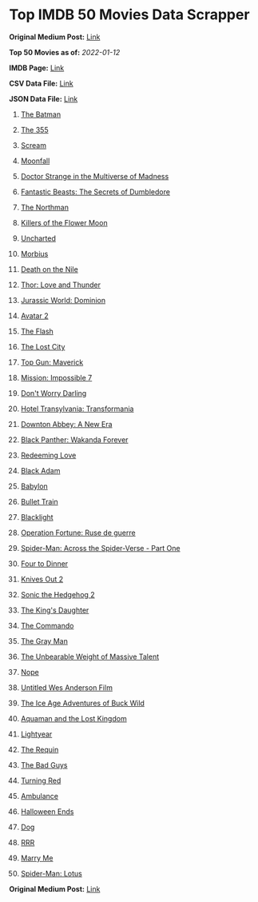 # Top IMDB 50 Movies Data Scrapper

**Original Medium Post:** [Link](https://medium.com/@nishantsahoo/which-movie-should-i-watch-5c83a3c0f5b1) 

**Top 50 Movies as of:** _2022-01-12_

**IMDB Page:** [Link](http://www.imdb.com/search/title?release_date=2022,2022&title_type=feature)

**CSV Data File:** [Link](/Data/data.csv)

**JSON Data File:** [Link](/Data/data.json)

1. [The Batman](https://www.imdb.com/title/tt1877830/?ref_=adv_li_tt)

2. [The 355](https://www.imdb.com/title/tt8356942/?ref_=adv_li_tt)

3. [Scream](https://www.imdb.com/title/tt11245972/?ref_=adv_li_tt)

4. [Moonfall](https://www.imdb.com/title/tt5834426/?ref_=adv_li_tt)

5. [Doctor Strange in the Multiverse of Madness](https://www.imdb.com/title/tt9419884/?ref_=adv_li_tt)

6. [Fantastic Beasts: The Secrets of Dumbledore](https://www.imdb.com/title/tt4123432/?ref_=adv_li_tt)

7. [The Northman](https://www.imdb.com/title/tt11138512/?ref_=adv_li_tt)

8. [Killers of the Flower Moon](https://www.imdb.com/title/tt5537002/?ref_=adv_li_tt)

9. [Uncharted](https://www.imdb.com/title/tt1464335/?ref_=adv_li_tt)

10. [Morbius](https://www.imdb.com/title/tt5108870/?ref_=adv_li_tt)

11. [Death on the Nile](https://www.imdb.com/title/tt7657566/?ref_=adv_li_tt)

12. [Thor: Love and Thunder](https://www.imdb.com/title/tt10648342/?ref_=adv_li_tt)

13. [Jurassic World: Dominion](https://www.imdb.com/title/tt8041270/?ref_=adv_li_tt)

14. [Avatar 2](https://www.imdb.com/title/tt1630029/?ref_=adv_li_tt)

15. [The Flash](https://www.imdb.com/title/tt0439572/?ref_=adv_li_tt)

16. [The Lost City](https://www.imdb.com/title/tt13320622/?ref_=adv_li_tt)

17. [Top Gun: Maverick](https://www.imdb.com/title/tt1745960/?ref_=adv_li_tt)

18. [Mission: Impossible 7](https://www.imdb.com/title/tt9603212/?ref_=adv_li_tt)

19. [Don't Worry Darling](https://www.imdb.com/title/tt10731256/?ref_=adv_li_tt)

20. [Hotel Transylvania: Transformania](https://www.imdb.com/title/tt9848626/?ref_=adv_li_tt)

21. [Downton Abbey: A New Era](https://www.imdb.com/title/tt11703710/?ref_=adv_li_tt)

22. [Black Panther: Wakanda Forever](https://www.imdb.com/title/tt9114286/?ref_=adv_li_tt)

23. [Redeeming Love](https://www.imdb.com/title/tt11365186/?ref_=adv_li_tt)

24. [Black Adam](https://www.imdb.com/title/tt6443346/?ref_=adv_li_tt)

25. [Babylon](https://www.imdb.com/title/tt10640346/?ref_=adv_li_tt)

26. [Bullet Train](https://www.imdb.com/title/tt12593682/?ref_=adv_li_tt)

27. [Blacklight](https://www.imdb.com/title/tt14060094/?ref_=adv_li_tt)

28. [Operation Fortune: Ruse de guerre](https://www.imdb.com/title/tt7985704/?ref_=adv_li_tt)

29. [Spider-Man: Across the Spider-Verse - Part One](https://www.imdb.com/title/tt9362722/?ref_=adv_li_tt)

30. [Four to Dinner](https://www.imdb.com/title/tt14247286/?ref_=adv_li_tt)

31. [Knives Out 2](https://www.imdb.com/title/tt11564570/?ref_=adv_li_tt)

32. [Sonic the Hedgehog 2](https://www.imdb.com/title/tt12412888/?ref_=adv_li_tt)

33. [The King's Daughter](https://www.imdb.com/title/tt2328678/?ref_=adv_li_tt)

34. [The Commando](https://www.imdb.com/title/tt12689248/?ref_=adv_li_tt)

35. [The Gray Man](https://www.imdb.com/title/tt1649418/?ref_=adv_li_tt)

36. [The Unbearable Weight of Massive Talent](https://www.imdb.com/title/tt11291274/?ref_=adv_li_tt)

37. [Nope](https://www.imdb.com/title/tt10954984/?ref_=adv_li_tt)

38. [Untitled Wes Anderson Film](https://www.imdb.com/title/tt14230388/?ref_=adv_li_tt)

39. [The Ice Age Adventures of Buck Wild](https://www.imdb.com/title/tt13634480/?ref_=adv_li_tt)

40. [Aquaman and the Lost Kingdom](https://www.imdb.com/title/tt9663764/?ref_=adv_li_tt)

41. [Lightyear](https://www.imdb.com/title/tt10298810/?ref_=adv_li_tt)

42. [The Requin](https://www.imdb.com/title/tt11348232/?ref_=adv_li_tt)

43. [The Bad Guys](https://www.imdb.com/title/tt8115900/?ref_=adv_li_tt)

44. [Turning Red](https://www.imdb.com/title/tt8097030/?ref_=adv_li_tt)

45. [Ambulance](https://www.imdb.com/title/tt4998632/?ref_=adv_li_tt)

46. [Halloween Ends](https://www.imdb.com/title/tt10665342/?ref_=adv_li_tt)

47. [Dog](https://www.imdb.com/title/tt11252248/?ref_=adv_li_tt)

48. [RRR](https://www.imdb.com/title/tt8178634/?ref_=adv_li_tt)

49. [Marry Me](https://www.imdb.com/title/tt10223460/?ref_=adv_li_tt)

50. [Spider-Man: Lotus](https://www.imdb.com/title/tt13904644/?ref_=adv_li_tt)

**Original Medium Post:** [Link](https://medium.com/@nishantsahoo/which-movie-should-i-watch-5c83a3c0f5b1) 
